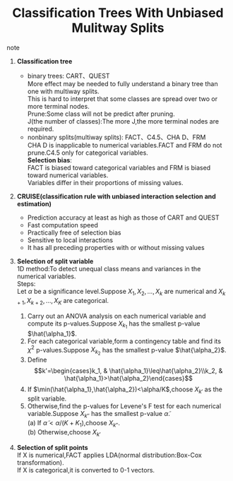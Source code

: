 <div align='center'>

# Classification Trees With Unbiased Mulitway Splits

</div>
note

1. **Classification tree**

   * binary trees: CART、QUEST  
    More effect may be needed to fully understand a binary tree than one with multiway splits.  
    This is hard to interpret that some classes are spread over two or more terminal nodes.  
    Prune:Some class will not be predict after pruning.  
    J(the number of classes):The more J,the more terminal nodes are required.
   * nonbinary splits(multiway splits): FACT、C4.5、CHA D、FRM  
     CHA D is inapplicable to numerical variables.FACT and FRM do not prune.C4.5 only for categorical variables.  
     **Selection bias**:  
     FACT is biased toward categorical variables and FRM is biased toward numerical variables.  
     Variables differ in their proportions of missing values.

2. **CRUISE(classification rule with unbiased interaction selection and estimation)**
   * Prediction accuracy at least as high as those of CART and QUEST
   * Fast computation speed
   * Practically free of selection bias
   * Sensitive to local interactions
   * It has all preceding properties with or without missing values

3. **Selection of split variable**  
   1D method:To detect unequal class means and variances in the numerical variables.  
   Steps:  
   Let $\alpha$ be a significance level.Suppose $X_1,X_2,\dots,X_k$ are numerical and $X_{k+1},X_{k+2},\dots,X_K$ are categorical.
   1. Carry out an ANOVA analysis on each numerical variable and compute its p-values.Suppose $X_{k_1}$ has the smallest p-value $\hat{\alpha_1}$.
   2. For each categorical variable,form a contingency table and find its $\chi^2$ p-values.Suppose $X_{k_2}$ has the smallest p-value $\hat{\alpha_2}$.
   3. Define $$k'=\begin{cases}k_1, & \hat{\alpha_1}\leq\hat{\alpha_2}\\k_2, & \hat{\alpha_1}>\hat{\alpha_2}\end{cases}$$
   4. If $\min(\hat{\alpha_1},\hat{\alpha_2})<\alpha/K$,choose $X_{k'}$ as the split variable.
   5. Otherwise,find the p-values for Levene's F test for each numerical variable.Suppose $X_{k''}$ has the smallest p-value $\tilde{\alpha}$.  
    (a) If $\tilde{\alpha}<\alpha/(K+K_1)$,choose $X_{k''}$.  
    (b) Otherwise,choose $X_{k'}$

4. **Selection of split points**  
   If X is numerical,FACT applies LDA(normal distribution:Box-Cox transformation).  
   If X is categorical,it is converted to 0-1 vectors.

